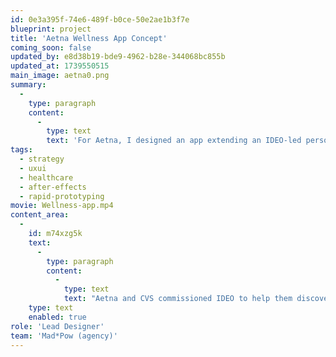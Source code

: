 ```yaml
---
id: 0e3a395f-74e6-489f-b0ce-50e2ae1b3f7e
blueprint: project
title: 'Aetna Wellness App Concept'
coming_soon: false
updated_by: e8d38b19-bde9-4962-b28e-344068bc855b
updated_at: 1739550515
main_image: aetna0.png
summary:
  -
    type: paragraph
    content:
      -
        type: text
        text: 'For Aetna, I designed an app extending an IDEO-led personal wellness initiative.'
tags:
  - strategy
  - uxui
  - healthcare
  - after-effects
  - rapid-prototyping
movie: Wellness-app.mp4
content_area:
  -
    id: m74xzg5k
    text:
      -
        type: paragraph
        content:
          -
            type: text
            text: "Aetna and CVS commissioned IDEO to help them discover how they might improve wellness for people who typically don't think about it. Their solution: an in-store body scan followed by personalized suggestions. Aetna/CVS then came to Mad*Pow, known for expertise in digital behavioral change, to create to second part of the journey: an iOS app surfacing these suggestions in an easily consumable manner. Working from a blank canvas and in a tight three-week timeframe, I architected and designed this app, with iterative working sessions with the client, and created this short video demoing it to allow the teams to continue to sell the concept internally with other stakeholders."
    type: text
    enabled: true
role: 'Lead Designer'
team: 'Mad*Pow (agency)'
---
```

